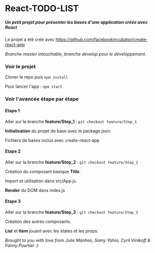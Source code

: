 # React-TODO-LIST
##### Un petit projet pour présenter les bases d'une application créée avec React

Le projet a été créé avec https://github.com/facebookincubator/create-react-app

*Branche master intouchable, branche develop pour le développement.*

### Voir le projet

Cloner le repo puis 
`npm install`

Pour lancer l'app :
`npm start`

### Voir l'avancée étape par étape
#### Etape 1

Aller sur la branche **feature/Step_1** :
`git checkout feature/Step_1`

**Initialisation** du projet de base avec le package.json.


Fichiers de bases inclus avec create-react-app

#### Etape 2

Aller sur la branche **feature/Step_2** :
`git checkout feature/Step_2`

Création du composant basique **Title**. 

Import et utilisation dans src/App.js.

**Render** du DOM dans index.js

#### Etape 3

Aller sur la branche **feature/Step_3** :
`git checkout feature/Step_3`

Création des autres composants.

**List** et **Item** jouant avec les states et les props.

*Brought to you with love from Julie Manhes, Samy Yahia, Cyril Vinikoff & Fanny Pourtier :)*
